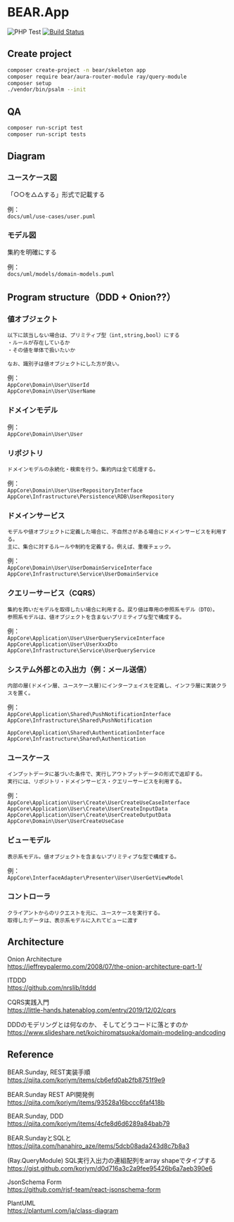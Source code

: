 # BEAR.App

![PHP Test](https://github.com/apple-x-co/BEAR.App/workflows/PHP%20Test/badge.svg?branch=develop)
[![Build Status](https://travis-ci.org/apple-x-co/BEAR.App.svg?branch=develop)](https://travis-ci.org/apple-x-co/BEAR.App)

## Create project

```bash
composer create-project -n bear/skeleton app
composer require bear/aura-router-module ray/query-module
composer setup
./vendor/bin/psalm --init
```

## QA

```bash
composer run-script test
composer run-script tests
```

## Diagram

### ユースケース図

「○○を△△する」形式で記載する  

例：  
`docs/uml/use-cases/user.puml`

### モデル図

集約を明確にする  

例：  
`docs/uml/models/domain-models.puml`


## Program structure（DDD + Onion??）

### 値オブジェクト

```text
以下に該当しない場合は、プリミティブ型（int,string,bool）にする
・ルールが存在しているか  
・その値を単体で扱いたいか

なお、識別子は値オブジェクトにした方が良い。  
```

例：  
`AppCore\Domain\User\UserId`  
`AppCore\Domain\User\UserName`

### ドメインモデル

例：  
`AppCore\Domain\User\User`

### リポジトリ

```text
ドメインモデルの永続化・検索を行う。集約内は全て処理する。
```

例：  
`AppCore\Domain\User\UserRepositoryInterface`  
`AppCore\Infrastructure\Persistence\RDB\UserRepository`

### ドメインサービス

```text
モデルや値オブジェクトに定義した場合に、不自然さがある場合にドメインサービスを利用する。
主に、集合に対するルールや制約を定義する。例えば、重複チェック。
```

例：  
`AppCore\Domain\User\UserDomainServiceInterface`  
`AppCore\Infrastructure\Service\UserDomainService`

### クエリーサービス（CQRS）

```text
集約を跨いだモデルを取得したい場合に利用する。戻り値は専用の参照系モデル（DTO）。
参照系モデルは、値オブジェクトを含まないプリミティブな型で構成する。
```

例：  
`AppCore\Application\User\UserQueryServiceInterface`  
`AppCore\Application\User\UserXxxDto`  
`AppCore\Infrastructure\Service\UserQueryService`

### システム外部との入出力（例：メール送信）

```text
内部の層(ドメイン層、ユースケース層)にインターフェイスを定義し、インフラ層に実装クラスを置く。
```

例：  
`AppCore\Application\Shared\PushNotificationInterface`  
`AppCore\Infrastructure\Shared\PushNotification`

`AppCore\Application\Shared\AuthenticationInterface`  
`AppCore\Infrastructure\Shared\Authentication`

### ユースケース

```text
インプットデータに基づいた条件で、実行しアウトプットデータの形式で返却する。
実行には、リポジトリ・ドメインサービス・クエリーサービスを利用する。
```

例：  
`AppCore\Application\User\Create\UserCreateUseCaseInterface`  
`AppCore\Application\User\Create\UserCreateInputData`  
`AppCore\Application\User\Create\UserCreateOutputData`  
`AppCore\Domain\User\UserCreateUseCase`

### ビューモデル

```text
表示系モデル。値オブジェクトを含まないプリミティブな型で構成する。
```

例：  
`AppCore\InterfaceAdapter\Presenter\User\UserGetViewModel`

### コントローラ

```text
クライアントからのリクエストを元に、ユースケースを実行する。
取得したデータは、表示系モデルに入れてビューに渡す
```

## Architecture

Onion Architecture  
https://jeffreypalermo.com/2008/07/the-onion-architecture-part-1/  

ITDDD  
https://github.com/nrslib/itddd

CQRS実践入門  
https://little-hands.hatenablog.com/entry/2019/12/02/cqrs

DDDのモデリングとは何なのか、 そしてどうコードに落とすのか  
https://www.slideshare.net/koichiromatsuoka/domain-modeling-andcoding

## Reference

BEAR.Sunday, REST実装手順  
https://qiita.com/koriym/items/cb6efd0ab2fb8751f9e9

BEAR.Sunday REST API開発例  
https://qiita.com/koriym/items/93528a16bccc6faf418b

BEAR.Sunday, DDD  
https://qiita.com/koriym/items/4cfe8d6d6289a84bab79

BEAR.SundayとSQLと  
https://qiita.com/hanahiro_aze/items/5dcb08ada243d8c7b8a3

(Ray.QueryModule) SQL実行入出力の連組配列をarray shapeでタイプする  
https://gist.github.com/koriym/d0d716a3c2a9fee95426b6a7aeb390e6

JsonSchema Form  
https://github.com/rjsf-team/react-jsonschema-form

PlantUML  
https://plantuml.com/ja/class-diagram
